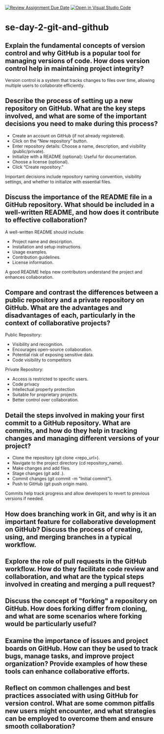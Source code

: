 [![Review Assignment Due Date](https://classroom.github.com/assets/deadline-readme-button-22041afd0340ce965d47ae6ef1cefeee28c7c493a6346c4f15d667ab976d596c.svg)](https://classroom.github.com/a/8wgCKhpZ)
[![Open in Visual Studio Code](https://classroom.github.com/assets/open-in-vscode-2e0aaae1b6195c2367325f4f02e2d04e9abb55f0b24a779b69b11b9e10269abc.svg)](https://classroom.github.com/online_ide?assignment_repo_id=18313000&assignment_repo_type=AssignmentRepo)
# se-day-2-git-and-github
## Explain the fundamental concepts of version control and why GitHub is a popular tool for managing versions of code. How does version control help in maintaining project integrity?
Version control is a system that tracks changes to files over time, allowing multiple users to collaborate efficiently.
## Describe the process of setting up a new repository on GitHub. What are the key steps involved, and what are some of the important decisions you need to make during this process?
- Create an account on GitHub (if not already registered).
- Click on the “New repository” button.
- Enter repository details: Choose a name, description, and visibility (public/private).
- Initialize with a README (optional): Useful for documentation.
- Choose a license (optional).
- Click “Create repository.”

Important decisions include repository naming convention, visibility settings, and whether to initialize with essential files.
## Discuss the importance of the README file in a GitHub repository. What should be included in a well-written README, and how does it contribute to effective collaboration?
A well-written README should include:
- Project name and description.
- Installation and setup instructions.
- Usage examples.
- Contribution guidelines.
- License information.
  
A good README helps new contributors understand the project and enhances collaboration.
## Compare and contrast the differences between a public repository and a private repository on GitHub. What are the advantages and disadvantages of each, particularly in the context of collaborative projects?
Public Repository:
- Visibility and recognition.
- Encourages open-source collaboration.
- Potential risk of exposing sensitive data.
- Code visibility to competitors

Private Repository:
- Access is restricted to specific users.
- Code privacy
- Intellectual property protection
- Suitable for proprietary projects.
- Better control over collaboration.

## Detail the steps involved in making your first commit to a GitHub repository. What are commits, and how do they help in tracking changes and managing different versions of your project?
- Clone the repository (git clone <repo_url>).
- Navigate to the project directory (cd repository_name).
- Make changes and add files.
- Stage changes (git add .).
- Commit changes (git commit -m "Initial commit").
- Push to GitHub (git push origin main).

Commits help track progress and allow developers to revert to previous versions if needed.
## How does branching work in Git, and why is it an important feature for collaborative development on GitHub? Discuss the process of creating, using, and merging branches in a typical workflow.

## Explore the role of pull requests in the GitHub workflow. How do they facilitate code review and collaboration, and what are the typical steps involved in creating and merging a pull request?

## Discuss the concept of "forking" a repository on GitHub. How does forking differ from cloning, and what are some scenarios where forking would be particularly useful?

## Examine the importance of issues and project boards on GitHub. How can they be used to track bugs, manage tasks, and improve project organization? Provide examples of how these tools can enhance collaborative efforts.

## Reflect on common challenges and best practices associated with using GitHub for version control. What are some common pitfalls new users might encounter, and what strategies can be employed to overcome them and ensure smooth collaboration?
